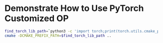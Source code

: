 # Demonstrate How to Use PyTorch Customized OP

```bash
find_torch_lib_path=`python3 -c 'import torch;print(torch.utils.cmake_prefix_path)'`
cmake -DCMAKE_PREFIX_PATH=$find_torch_lib_path ..
```
